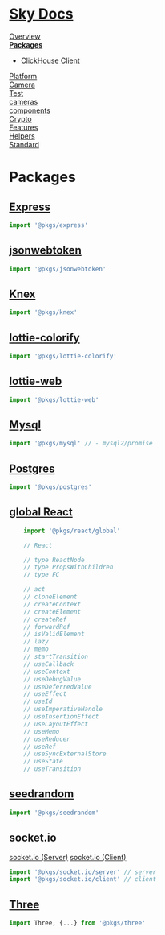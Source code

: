 <!--- This Packages was auto-generated using "npx sky readme" --> 

# [Sky Docs](../README.md)

[Overview](..%2Fdocs%2FOverview.md)   
**[Packages](..%2F%40pkgs%2FPackages.md)**   
* [ClickHouse Client](..%2F%40pkgs%2F%40clickhouse%2Fclient%2FClickHouse%20Client.md)
  
[Platform](..%2F%40platform%2FPlatform.md)   
[Camera](..%2F%5Fexamples%2Fcameras%2FSkyPerspectiveCamera%2Fdocs%2FCamera.md)   
[Test](..%2F%5Fexamples%2Fcameras%2FSkyPerspectiveCamera%2Ftest%2FTest.md)   
[cameras](..%2Fcameras%2Fcameras.md)   
[components](..%2Fcomponents%2Fcomponents.md)   
[Crypto](..%2Fcrypto%2FCrypto.md)   
[Features](..%2Ffeatures%2FFeatures.md)   
[Helpers](..%2Fhelpers%2FHelpers.md)   
[Standard](..%2Fstandard%2FStandard.md)   

# Packages

## [Express](https://www.npmjs.com/package/express)

```typescript
import '@pkgs/express'

```

## [jsonwebtoken](https://www.npmjs.com/package/jsonwebtoken)

```typescript
import '@pkgs/jsonwebtoken'

```

## [Knex](https://www.npmjs.com/package/knex)

```typescript
import '@pkgs/knex'

```

## [lottie-colorify](https://www.npmjs.com/package/lottie-colorify)

```typescript
import '@pkgs/lottie-colorify'

```

## [lottie-web](https://www.npmjs.com/package/lottie-web)

```typescript
import '@pkgs/lottie-web'

```

## [Mysql](https://www.npmjs.com/package/mysql2)

```typescript
import '@pkgs/mysql' // - mysql2/promise

```

## [Postgres](https://www.npmjs.com/package/postgres)

```typescript
import '@pkgs/postgres'

```

## [global React](https://www.npmjs.com/package/react)

```typescript
    import '@pkgs/react/global'

    // React

    // type ReactNode
    // type PropsWithChildren
    // type FC

    // act
    // cloneElement
    // createContext
    // createElement
    // createRef
    // forwardRef
    // isValidElement
    // lazy
    // memo
    // startTransition
    // useCallback
    // useContext
    // useDebugValue
    // useDeferredValue
    // useEffect
    // useId
    // useImperativeHandle
    // useInsertionEffect
    // useLayoutEffect
    // useMemo
    // useReducer
    // useRef
    // useSyncExternalStore
    // useState
    // useTransition

```

## [seedrandom](https://www.npmjs.com/package/seedrandom)

```typescript
import '@pkgs/seedrandom'

```

## socket.io

[socket.io (Server)](https://www.npmjs.com/package/socket.io) [socket.io (Client)](https://www.npmjs.com/package/socket.io-client)

```typescript
import '@pkgs/socket.io/server' // server
import '@pkgs/socket.io/client' // client

```

## [Three](https://www.npmjs.com/package/three)

```typescript
import Three, {...} from '@pkgs/three'

```